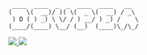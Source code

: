 ```
 ____  ____  _  _  ____  ____   __  
(    \(  __)/ )( \(  _ \(  __) / _\ 
 ) D ( ) _) \ \/ / ) __/ ) _) /    \
(____/(____) \__/ (__)  (____)\_/\_/
```
<a href="mailto:jowangyu75@dgsw.hs.kr"><img src="https://img.shields.io/badge/Gmail-EA4335?style=flat-square&logo=gmail&logoColor=white"/> </a>
<a href = "https://www.instagram.com/_wan_gyu/"><img src="https://img.shields.io/badge/Instagram-E4405F?style=flat-square&logo=Instagram&logoColor=white"/> </a>
